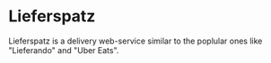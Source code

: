 # Lieferspatz
Lieferspatz is a delivery web-service similar to the poplular ones like "Lieferando" and "Uber Eats". 
